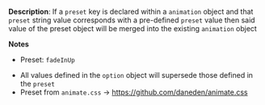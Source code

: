 __Description__: If a `preset` key is declared within a `animation` object and that `preset` string value corresponds with a pre-defined `preset` value then said value of the preset object will be merged into the existing `animation` object

__Notes__

+ Preset: `fadeInUp` 
- All values defined in the `option` object will supersede those defined in the `preset`
- Preset from `animate.css` -> https://github.com/daneden/animate.css